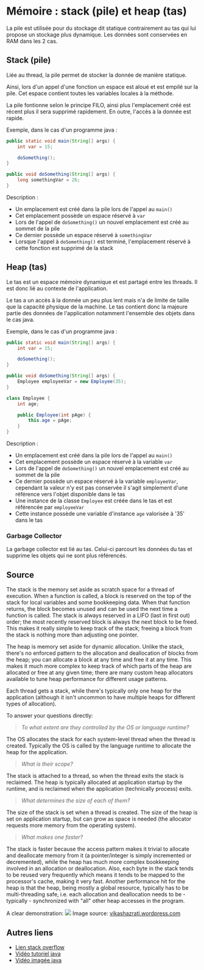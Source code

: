 # Mémoire : stack (pile) et heap (tas)

La pile est utilisée pour du stockage dit statique contrairement au tas qui lui propose un stockage plus dynamique. Les données sont conservées en RAM dans les 2 cas.

## Stack (pile)

Liée au thread, la pile permet de stocker la donnée de manière statique.

Ainsi, lors d'un appel d'une fonction un espace est aloué et est empilé sur la pile. Cet espace contient toutes les variables locales à la méthode.

La pile fontionne selon le principe FILO, ainsi plus l'emplacement créé est récent plus il sera supprimé rapidement. En outre, l'accès à la donnée est rapide.

Exemple, dans le cas d'un programme java :

```java
public static void main(String[] args) {
    int var = 15;

    doSomething();
}

public void doSomething(String[] args) {
    long somethingVar = 26;
}
```

Description :

* Un emplacement est créé dans la pile lors de l'appel au `main()`
* Cet emplacement possède un espace réservé à `var`
* Lors de l'appel de `doSomething()` un nouvel emplacement est créé au sommet de la pile
* Ce dernier possède un espace réservé à `somethingVar`
* Lorsque l'appel à `doSomething()` est terminé, l'emplacement réservé à cette fonction est supprimé de la stack

## Heap (tas)

Le tas est un espace mémoire dynamique et est partagé entre les threads. Il est donc lié au contexte de l'application.

Le tas a un accès à la donnée un peu plus lent mais n'a de limite de taille que la capacité physique de la machine. Le tas contient donc la majeure partie des données de l'application notamment l'ensemble des objets dans le cas java.

Exemple, dans le cas d'un programme java :

```java
public static void main(String[] args) {
    int var = 15;

    doSomething();
}

public void doSomething(String[] args) {
    Employee employeeVar = new Employee(35);
}

class Employee {
    int age;

    public Employee(int pAge) {
        this.age = pAge;
    }
}
```

Description :

* Un emplacement est créé dans la pile lors de l'appel au `main()`
* Cet emplacement possède un espace réservé à la variable `var`
* Lors de l'appel de `doSomething()` un nouvel emplacement est créé au sommet de la pile
* Ce dernier possède un espace réservé à la variable `employeeVar`, cependant la valeur n'y est pas conservée il s'agit simplement d'une référence vers l'objet disponible dans le tas
* Une instance de la classe `Employee` est créée dans le tas et est référencée par `employeeVar`
* Cette instance possède une variable d'instance `age` valorisée à '35' dans le tas

### Garbage Collector

La garbage collector est lié au tas. Celui-ci parcourt les données du tas et supprime les objets qui ne sont plus référencés.

## Source



The stack is the memory set aside as scratch space for a thread of execution.  When a function is called, a block is reserved on the top of the stack for local variables and some bookkeeping data.  When that function returns, the block becomes unused and can be used the next time a function is called.  The stack is always reserved in a LIFO (last in first out) order; the most recently reserved block is always the next block to be freed.  This makes it really simple to keep track of the stack; freeing a block from the stack is nothing more than adjusting one pointer.

The heap is memory set aside for dynamic allocation.  Unlike the stack, there's no enforced pattern to the allocation and deallocation of blocks from the heap; you can allocate a block at any time and free it at any time.  This makes it much more complex to keep track of which parts of the heap are allocated or free at any given time; there are many custom heap allocators available to tune heap performance for different usage patterns.

Each thread gets a stack, while there's typically only one heap for the application (although it isn't uncommon to have multiple heaps for different types of allocation).

To answer your questions directly:  

> _To what extent are they controlled by the OS or language runtime?_

The OS allocates the stack for each system-level thread when the thread is created.  Typically the OS is called by the language runtime to allocate the heap for the application.

> _What is their scope?_

The stack is attached to a thread, so when the thread exits the stack is reclaimed.  The heap is typically allocated at application startup by the runtime, and is reclaimed when the application (technically process) exits.

> _What determines the size of each of them?_  

The size of the stack is set when a thread is created.  The size of the heap is set on application startup, but can grow as space is needed (the allocator requests more memory from the operating system).

> _What makes one faster?_
  
The stack is faster because the access pattern makes it trivial to allocate and deallocate memory from it (a pointer/integer is simply incremented or decremented), while the heap has much more complex bookkeeping involved in an allocation or deallocation.  Also, each byte in the stack tends to be reused very frequently which means it tends to be mapped to the processor's cache, making it very fast. Another performance hit for the heap is that the heap, being mostly a global resource, typically has to be multi-threading safe, i.e. each allocation and deallocation needs to be - typically - synchronized with "all" other heap accesses in the program.

A clear demonstration:
![][1]
Image source: [vikashazrati.wordpress.com](http://vikashazrati.wordpress.com/2007/10/01/quicktip-java-basics-stack-and-heap/)

  [1]: https://vikashazrati.files.wordpress.com/2007/10/stacknheap.png

## Autres liens

* [Lien stack overflow](https://stackoverflow.com/questions/79923/what-and-where-are-the-stack-and-heap)
* [Vidéo tutoriel java](https://www.youtube.com/watch?v=UcPuWY0wn3w)
* [Vidéo imagée java](https://www.youtube.com/watch?v=ckYwv4_Qtmo)